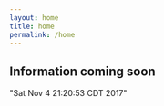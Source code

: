 ```yaml
---
layout: home
title: home
permalink: /home
---
```


<style>
  body, h1 {
    color: "#CE49B0";
    background-color: "#2179CF"
  }
</style>

## Information coming soon ##

<div>"Sat Nov  4 21:20:53 CDT 2017"</div>

